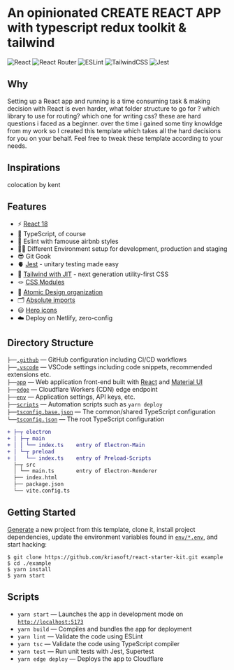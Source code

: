 # An opinionated CREATE REACT APP with typescript redux toolkit & tailwind
![React](https://img.shields.io/badge/-React-61DAFB?logo=react&logoColor=white&style=for-the-badge)
![React Router](https://img.shields.io/badge/React_Router-CA4245?style=for-the-badge&logo=react-router&logoColor=white)
![ESLint](https://img.shields.io/badge/ESLint-4B3263?style=for-the-badge&logo=eslint&logoColor=white)
![TailwindCSS](https://img.shields.io/badge/tailwindcss-%2338B2AC.svg?style=for-the-badge&logo=tailwind-css&logoColor=white)
![Jest](https://img.shields.io/badge/-Jest-C21325?logo=jest&logoColor=white&style=for-the-badge)
<br>

## Why
 Setting up a React app and running is a time consuming task & making decision with React is even harder, what folder structure to go for ? which library to use for routing? which one for writing css? these are hard questions i faced as a beginner. over the time i gained some tiny knowldge from my work so I created this template which takes all the hard decisions for you on your behalf. Feel free to tweak these template according to your needs.

## Inspirations
colocation by kent

## Features

- ⚡️ [React 18](https://beta.reactjs.org/)
- 🦾 TypeScript, of course
- 🧹 Eslint with famouse airbnb styles
- 🧗🏻 Different Environment setup for development, production and staging
- 😎 Git Gook
- 🫀 [Jest](https://jestjs.io/) - unitary testing made easy
- 🎨 [Tailwind with JIT](https://tailwindcss.com/) - next generation utility-first CSS
- 🪢 [CSS Modules](https://github.com/css-modules/css-modules)
- 👑 [Atomic Design organization](https://bradfrost.com/blog/post/atomic-web-design/)
- 🗂 [Absolute imports](https://github.com/vitejs/vite/issues/88#issuecomment-762415200)
- 😃 [Hero icons](https://heroicons.com/)
- ☁️ Deploy on Netlify, zero-config

## Directory Structure

`├──`[`.github`](.github) — GitHub configuration including CI/CD workflows<br>
`├──`[`.vscode`](.vscode) — VSCode settings including code snippets, recommended extensions etc.<br>
`├──`[`app`](./app) — Web application front-end built with [React](https://reactjs.org/) and [Material UI](https://mui.com/core/)<br>
`├──`[`edge`](./edge) — Cloudflare Workers (CDN) edge endpoint<br>
`├──`[`env`](./env) — Application settings, API keys, etc.<br>
`├──`[`scripts`](./scripts) — Automation scripts such as `yarn deploy`<br>
`├──`[`tsconfig.base.json`](./tsconfig.base.json) — The common/shared TypeScript configuration<br>
`└──`[`tsconfig.json`](./tsconfig.json) — The root TypeScript configuration<br>

```diff
+ ├─┬ electron
+ │ ├─┬ main
+ │ │ └── index.ts    entry of Electron-Main
+ │ └─┬ preload
+ │   └── index.ts    entry of Preload-Scripts
  ├─┬ src
  │ └── main.ts       entry of Electron-Renderer
  ├── index.html
  ├── package.json
  └── vite.config.ts
```
## Getting Started

[Generate](https://github.com/kriasoft/react-starter-kit/generate) a new project
from this template, clone it, install project dependencies, update the
environment variables found in [`env/*.env`](./env/), and start hacking:

```
$ git clone https://github.com/kriasoft/react-starter-kit.git example
$ cd ./example
$ yarn install
$ yarn start
```

## Scripts

- `yarn start` — Launches the app in development mode on [`http://localhost:5173`](http://localhost:5173/)
- `yarn build` — Compiles and bundles the app for deployment
- `yarn lint` — Validate the code using ESLint
- `yarn tsc` — Validate the code using TypeScript compiler
- `yarn test` — Run unit tests with Jest, Supertest
- `yarn edge deploy` — Deploys the app to Cloudflare